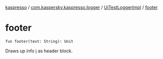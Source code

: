 [kaspresso](../../index.md) / [com.kaspersky.kaspresso.logger](../index.md) / [UiTestLoggerImpl](index.md) / [footer](./footer.md)

# footer

`fun footer(text: String): Unit`

Draws up info [i](i.md) as header block.

